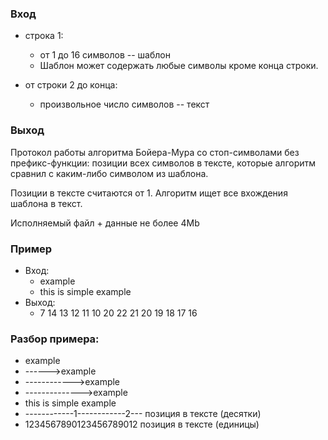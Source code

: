 ### Вход
* строка 1:
	* от 1 до 16 символов -- шаблон
	* Шаблон может содержать любые символы кроме конца строки.

* от строки 2 до конца:
	* произвольное число символов -- текст

### Выход
Протокол работы алгоритма Бойера-Мура со стоп-символами без префикс-функции:
позиции всех символов в тексте, которые алгоритм сравнил с каким-либо символом из шаблона.

Позиции в тексте считаются от 1.
Алгоритм ищет все вхождения шаблона в текст.

Исполняемый файл + данные не более 4Mb

### Пример
* Вход:
  * example
  * this is simple example
* Выход:
  * 7 14 13 12 11 10 20 22 21 20 19 18 17 16

### Разбор примера:
* example
* ------>example
* ------------>example
* -------------->example
* this is simple example
* ------------1------------2--- позиция в тексте (десятки)
* 1234567890123456789012 позиция в тексте (единицы)
